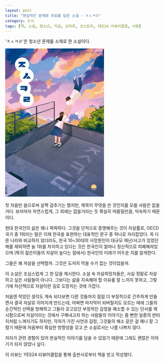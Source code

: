 ```yaml
---
layout: post
title: "현실적인 문제와 위로를 담은 소설 - ㅈㅅㅋㄹ"
category: 도서
tags: [책, 소설, 청소년, 자살, 오하루, 선스토리, YES24 리뷰어클럽, 서평]
---
```


'ㅈㅅㅋㄹ'은
청소년 문제를 소재로 한 소설이다.

![표지](/images/book/s-u-i-c-l-book-h480.jpg)

첫 자음만 씀으로써 살짝 감추기는 했지만,
제목이 무엇을 쓴 것인지를 모를 사람은 없을거다.
보자마자 자연스럽게, 그 외에는 없을거라는 듯 확실히 떠올릴만큼, 익숙하기 때문이다.

현대 한국인의 삶은 꽤나 팍팍하다.
그것을 단적으로 증명해주는 것이 자살률로,
OECD 국가 중 1위라는 말은 이제 한국을 표현하는 대표적인 문구 중 하나로 자리잡았다.
꼭 다른 나라와 비교하지 않더라도,
한국 10~30대의 사망원인이 대규모 재난/사고가 있었던 해를 제외하면
늘 1위를 차지하고 있다는 것은
한국인이 얼마나 정신적으로 피폐해져있으며
(특히 젊은이들의 자살이 높다는 점에서) 한국인의 미래가 어두운 지를 알게한다.

그들은 왜 자살을 선택할까.
그것은 도저히 막을 수가 없는 것이었을까.

이 소설은 조심스럽게 그 한 답을 제시한다.
소설 속 자살희망자들은, 사실 정말로 자살하고 싶은 사람들이 아니다.
그보다는 삶을 지속해야 할 이유를 잘 느끼지 못하고,
그렇기에 차선책으로 자살이란 길로 도망치는 것에 가깝다.

처음엔 작았던 생각도
계속 되다보면 다른 것들까지 점점 더 부정적으로 간주하게 만들면서
결국 자살로 이어지게 만드는데,
어쩌면 마지막이 되버릴지도 모르는 때에
그들의 순간적인 선택을 방해하고
그들이 갖고있던 부정적인 감정을 해소할 수 있는 단서를 제시함으로써
자살이라는 것에서 구해내고자 하는 사람들의 이야기는
좀 뻔한 일종의 판타지처럼 느껴지기도 하지만,
각자가 가진 사연과 감정, 그것들의 해소 같은 걸
꽤나 잘 그렸기 때문에
처음부터 확실한 방향성을 갖고 쓴 소설로서는 나름 나쁘지 않다.

저자가 관련 경험이 있어 현실적인 이야기를 담을 수 있었기 때문에
그래도 괜찮은 이야기가 되지 않았나 싶다.



<div class="im im-info">
이 리뷰는 YES24 리뷰어클럽을 통해 출판사로부터 책을 받고 작성했다.
</div>
